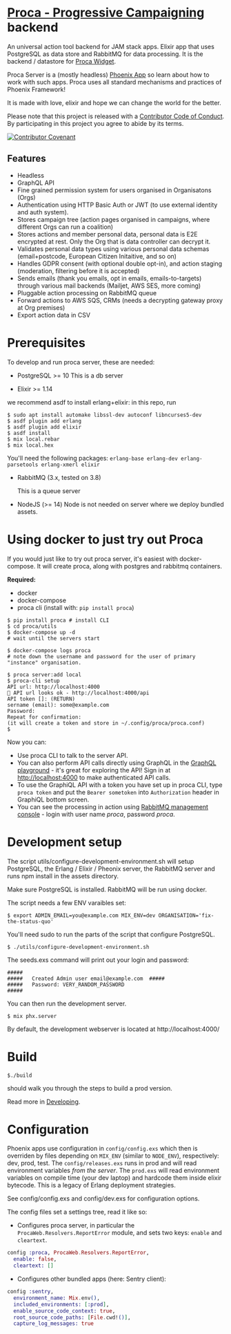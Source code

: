 # [Proca - Progressive Campaigning](https://proca.app) backend

An universal action tool backend for JAM stack apps.
Elixir app that uses PostgreSQL as data store and RabbitMQ
for data processing. It is the backend / datastore for [Proca Widget](https://github.com/FixTheStatusQuo/proca).

Proca Server is a (mostly headless) [Phoenix App](https://www.phoenixframework.org/) so learn about how to work with such apps. Proca uses all standard mechanisms and practices of Phoenix Framework!

It is made with love, elixir and hope we can change the world for the better.

Please note that this project is released with a [Contributor Code of Conduct](code_of_conduct.md). By participating in this project you agree to abide by its terms.

[![Contributor Covenant](https://img.shields.io/badge/Contributor%20Covenant-v2.0%20adopted-ff69b4.svg)](code_of_conduct.md)

## Features

- Headless 
- GraphQL API 
- Fine grained permission system for users organised in Organisatons (Orgs)
- Authentication using HTTP Basic Auth or JWT (to use external identity and auth system).
- Stores campaign tree (action pages organised in campaigns, where different Orgs can run a coalition)
- Stores actions and member personal data, personal data is E2E encrypted at rest. Only the Org that is data controller can decrypt it.
- Validates personal data types using various personal data schemas (email+postcode, European Citizen Initaitive, and so on)
- Handles GDPR consent (with optional double opt-in), and action staging (moderation, filtering before it is accepted)
- Sends emails (thank you emails, opt in emails, emails-to-targets) through various mail backends (Mailjet, AWS SES, more coming)
- Pluggable action processing on RabbitMQ queue 
- Forward actions to AWS SQS, CRMs (needs a decrypting gateway proxy at Org premises)
- Export action data in CSV


# Prerequisites

To develop and run proca server, these are needed:

- PostgreSQL >= 10
  This is a db server

- Elixir >= 1.14 

we recommend asdf to install erlang+elixir:
in this repo, run 

    $ sudo apt install automake libssl-dev autoconf libncurses5-dev
    $ asdf plugin add erlang
    $ asdf plugin add elixir
    $ asdf install
    $ mix local.rebar 
    $ mix local.hex

  You'll need the following packages:
    `erlang-base erlang-dev erlang-parsetools erlang-xmerl elixir`

- RabbitMQ (3.x, tested on 3.8)

  This is a queue server

- NodeJS (>= 14)
  Node is not needed on server where we deploy bundled assets.

# Using docker to just try out Proca

If you would just like to try out proca server, it's easiest with docker-compose. It will create proca, along with postgres and rabbitmq containers.

**Required:**

- docker
- docker-compose 
- proca cli (install with: `pip install proca`)


```
$ pip install proca # install CLI
$ cd proca/utils
$ docker-compose up -d 
# wait until the servers start 

$ docker-compose logs proca 
# note down the username and password for the user of primary "instance" organisation. 

$ proca server:add local
$ proca-cli setup 
API url: http://localhost:4000
🍦 API url looks ok - http://localhost:4000/api 
API token []: (RETURN)
sername (email): some@example.com
Password: 
Repeat for confirmation: 
(it will create a token and store in ~/.config/proca/proca.conf)
$
```

Now you can:

- Use proca CLI to talk to the server API. 
- You can also perform API calls directly using GraphQL in the [GraphQL playground](http://localhost:4000/graphiql) - it's great for exploring the API! Sign in at [http://localhost:4000](http://localhost:4000) to make authenticated API calls. 
- To use the GraphiQL API with a token you have set up in proca CLI, type `proca token` and put the `Bearer sometoken` into `Authorization` header in GraphiQL bottom screen. 
- You can see the processing in action using [RabbitMQ management console](http://localhost:15672/) - login with user name _proca_, password _proca_.


# Development setup

The script utils/configure-development-environment.sh will setup PostgreSQL, the Erlang / Elixir / Pheonix server, the RabbitMQ server and runs npm install in the assets directory.

Make sure PostgreSQL is installed. RabbitMQ will be run using docker.

The script needs a few ENV varaibles set:

`$ export ADMIN_EMAIL=you@example.com MIX_ENV=dev ORGANISATION='fix-the-status-quo'`

You'll need sudo to run the parts of the script that configure PostgreSQL.

`$ ./utils/configure-development-environment.sh`

The seeds.exs command will print out your login and password:

    #####
    #####   Created Admin user email@example.com  #####
    #####   Password: VERY_RANDOM_PASSWORD
    #####

You can then run the development server.

`$ mix phx.server`

By default, the development webserver is located at http://localhost:4000/

# Build

    $./build

should walk you through the steps to build a prod version.

Read more in [Developing](guides/Developing).

# Configuration

Phoenix apps use configuration in `config/config.exs` which then is overriden by files depending on `MIX_ENV` (similar to `NODE_ENV`), respectively: dev, prod, test. The `config/releases.exs` runs in prod and will read environment variables *from the server*. The `prod.exs` will read environment variables on compile time (your dev laptop) and hardcode them inside elixir bytecode. This is a legacy of Erlang deployment strategies.

See config/config.exs and config/dev.exs for configuration options.

The config files set a settings tree, read it like so:

- Configures proca server, in particular the `ProcaWeb.Resolvers.ReportError` module, and sets two keys: `enable` and `cleartext`.

```elixir
config :proca, ProcaWeb.Resolvers.ReportError,
  enable: false,
  cleartext: []
```

- Configures other bundled apps (here: Sentry client):

``` elixir
config :sentry,
  environment_name: Mix.env(),
  included_environments: [:prod],
  enable_source_code_context: true,
  root_source_code_paths: [File.cwd!()],
  capture_log_messages: true
```


